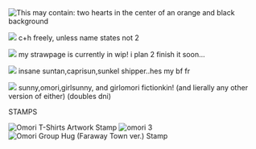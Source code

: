 


  
<img src="https://i.pinimg.com/736x/62/5a/cb/625acb9c39169a084d6220ec9b001186.jpg" alt="This may contain: two hearts in the center of an orange and black background"/>

<img src="https://i.imgur.com/mStrS2I.gif"> c+h freely, unless name states not 2

<img src="https://i.imgur.com/J6G8yzv.gif">  my strawpage is currently in wip! i plan 2 finish it soon...

<img src="https://i.imgur.com/mStrS2I.gif"> insane suntan,caprisun,sunkel shipper..hes my bf fr

<img src="https://i.imgur.com/J6G8yzv.gif"> sunny,omori,girlsunny, and girlomori fictionkin! (and lierally any other version of either) (doubles dni)



STAMPS

<img src="https://submissions.buzzly.art/IMAGE/8a4c0719-7936-43ed-94c8-3ae514b3d3b4_5f8e0c96-d27a-448e-a955-4c65d22c5130.png" id="submission_content" alt="Omori T-Shirts Artwork Stamp" class="shadow-2xl rounded-sm z-0 object-cover max-h-xl cursor-zoom-in"> <img alt="omori 3" referrerpolicy="same-origin" src="https://images-wixmp-ed30a86b8c4ca887773594c2.wixmp.com/f/35c46edd-7ac5-46d2-a647-2f3d9cc54ccd/d9m4pjr-9bc9497a-db3f-4ce4-b33b-e87352211305.gif?token=eyJ0eXAiOiJKV1QiLCJhbGciOiJIUzI1NiJ9.eyJzdWIiOiJ1cm46YXBwOjdlMGQxODg5ODIyNjQzNzNhNWYwZDQxNWVhMGQyNmUwIiwiaXNzIjoidXJuOmFwcDo3ZTBkMTg4OTgyMjY0MzczYTVmMGQ0MTVlYTBkMjZlMCIsIm9iaiI6W1t7InBhdGgiOiJcL2ZcLzM1YzQ2ZWRkLTdhYzUtNDZkMi1hNjQ3LTJmM2Q5Y2M1NGNjZFwvZDltNHBqci05YmM5NDk3YS1kYjNmLTRjZTQtYjMzYi1lODczNTIyMTEzMDUuZ2lmIn1dXSwiYXVkIjpbInVybjpzZXJ2aWNlOmZpbGUuZG93bmxvYWQiXX0.91JvrClNHbZshdhrwK4tQJqw7IiZy0gR7dEqubmTvek" style="" title="omori 3"> <img src="https://submissions.buzzly.art/IMAGE/da402a21-7ac5-4589-89b9-4e9b341100dc_af5858b7-7d30-41ac-ab7d-2f49b1c1d45e.gif" id="submission_content" alt="Omori Group Hug (Faraway Town ver.) Stamp" class="shadow-2xl rounded-sm z-0 object-cover max-h-xl cursor-zoom-in"> 
<!--
**remythesilliest/remythesilliest** is a ✨ _special_ ✨ repository because its `README.md` (this file) appears on your GitHub profile.


